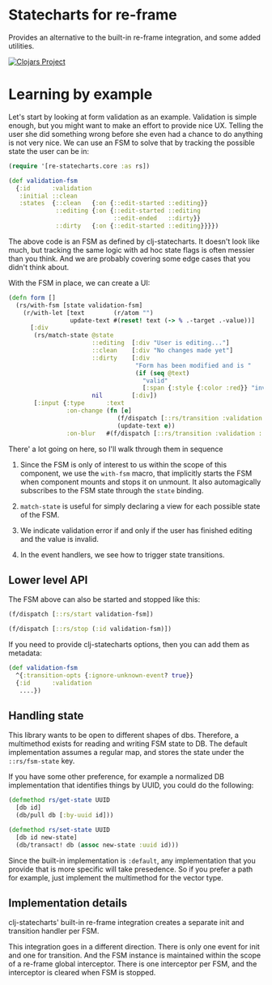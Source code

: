 # Statecharts for re-frame

Provides an alternative to the built-in re-frame integration, and some added
utilities.

[![Clojars Project](https://img.shields.io/clojars/v/com.github.ingesolvoll/re-statecharts.svg)](https://clojars.org/com.github.ingesolvoll/re-statecharts)


# Learning by example

Let's start by looking at form validation as an example. Validation is simple enough, 
but you might want to make an effort to provide nice UX. Telling the user she did something wrong
before she even had a chance to do anything is not very nice. We can use an FSM to solve that by 
tracking the possible state the user can be in:

```clojure
(require '[re-statecharts.core :as rs])

(def validation-fsm
  {:id      :validation
   :initial ::clean
   :states  {::clean   {:on {::edit-started ::editing}}
             ::editing {:on {::edit-started ::editing
                             ::edit-ended   ::dirty}}
             ::dirty   {:on {::edit-started ::editing}}}})
```

The above code is an FSM as defined by clj-statecharts. It doesn't look like much, but tracking the same logic with ad
hoc state flags is often messier than you think. And we are probably covering some edge cases that you didn't think
about.

With the FSM in place, we can create a UI:

```clojure
(defn form []
  (rs/with-fsm [state validation-fsm]
    (r/with-let [text        (r/atom "")
                 update-text #(reset! text (-> % .-target .-value))]
      [:div
       (rs/match-state @state
                       ::editing  [:div "User is editing..."]
                       ::clean    [:div "No changes made yet"]
                       ::dirty    [:div
                                   "Form has been modified and is "
                                   (if (seq @text)
                                     "valid"
                                     [:span {:style {:color :red}} "invalid"])]
                       nil        [:div])
       [:input {:type      :text
                :on-change (fn [e] 
                              (f/dispatch [::rs/transition :validation ::edit-started])
                              (update-text e))
                :on-blur   #(f/dispatch [::rs/transition :validation ::edit-ended])}]])))
```

There' a lot going on here, so I'll walk through them in sequence
1. Since the FSM is only of interest to us within the scope of this component, we use the `with-fsm` macro, that 
   implicitly starts the FSM when component mounts and stops it on unmount. It also automagically subscribes to the FSM 
   state through the `state` binding.
   
2. `match-state` is useful for simply declaring a view for each possible state of the FSM.

3. We indicate validation error if and only if the user has finished editing and the value is invalid.
   
4. In the event handlers, we see how to trigger state transitions.

## Lower level API

The FSM above can also be started and stopped like this:

```clojure
(f/dispatch [::rs/start validation-fsm])

(f/dispatch [::rs/stop (:id validation-fsm)])
```

If you need to provide clj-statecharts options, then you can add them as metadata:

```clojure
(def validation-fsm
  ^{:transition-opts {:ignore-unknown-event? true}}
  {:id      :validation
   ....})
```

## Handling state
This library wants to be open to different shapes of dbs. Therefore, a multimethod exists for reading and writing FSM 
state to DB. The default implementation assumes a regular map, and stores the state under the `::rs/fsm-state` key.

If you have some other preference, for example a normalized DB implementation that identifies things by UUID, you could 
do the following:

```clojure
(defmethod rs/get-state UUID
  [db id]
  (db/pull db [:by-uuid id]))

(defmethod rs/set-state UUID
  [db id new-state]
  (db/transact! db (assoc new-state :uuid id)))
```

Since the built-in implementation is `:default`, any implementation that you provide that is more specific will take 
presedence. So if you prefer a path for example, just implement the multimethod for the vector type.

## Implementation details
clj-statecharts' built-in re-frame integration creates a separate init and transition handler per FSM.

This integration goes in a different direction. There is only one event for init and one for transition. And
the FSM instance is maintained within the scope of a re-frame global interceptor. There is one interceptor per FSM, and 
the interceptor is cleared when FSM is stopped.
